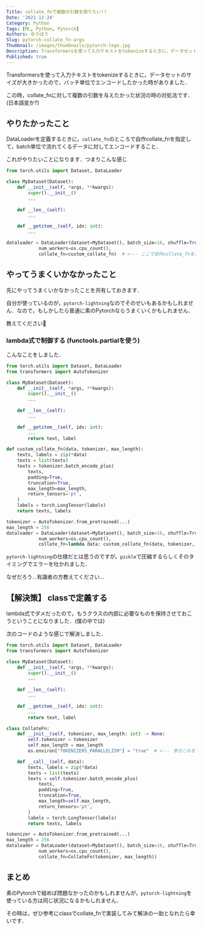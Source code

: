 ```yaml
---
Title: collate_fnで複数の引数を取りたい!!
Date: '2021-12-24'
Category: Python
Tags: [ML, Python, Pytorch]
Authors: ゆうぼう
Slug: pytorch-collate_fn-args
Thumbnail: /images/thumbnails/pytorch-logo.jpg
Description: Transformersを使って入力テキストをtokenizeするときに，データセットのサイズが大きかったので，バッチ単位でエンコードしたかった時がありました．この時，collate_fnに対して複数の引数を与えたかった状況の時の対処法です．(日本語変かも)
Published: true
---
```


Transformersを使って入力テキストをtokenizeするときに，データセットのサイズが大きかったので，バッチ単位でエンコードしたかった時がありました．

この時，collate_fnに対して複数の引数を与えたかった状況の時の対処法です．(日本語変か?)

## やりたかったこと

DataLoaderを定義するときに，`collate_fn`のところで自作collate_fnを指定して，batch単位で流れてくるデータに対してエンコードすること．

これがやりたいことになります．つまりこんな感じ

~~~python
from torch.utils import Dataset, DataLoader

class MyDataset(Dataset):
    def __init__(self, *args, **kwargs):
        super().__init__()
        ...
    
    def __len__(self):
        ...

    def __getitem__(self, idx: int):
        ...

dataloader = DataLoader(dataset=MyDataset(), batch_size=16, shuffle=True,
            num_workers=os.cpu_count(),
            collate_fn=custom_collate_fn)  # <--- ここで自作collate_fnを指定して制御
~~~

## やってうまくいかなかったこと

先にやってうまくいかなかったことを共有しておきます．

自分が使っているのが，`pytorch-lightning`なのでそのせいもあるかもしれません．なので，もしかしたら普通に素のPytorchならうまくいくかもしれません．

教えてください🙏

### lambda式で制御する (functools.partialを使う)

こんなことをしました．

~~~python
from torch.utils import Dataset, DataLoader
from transformers import AutoTokenizer

class MyDataset(Dataset):
    def __init__(self, *args, **kwargs):
        super().__init__()
        ...
    
    def __len__(self):
        ...

    def __getitem__(self, idx: int):
        ...
        return text, label

def custom_collate_fn(data, tokenizer, max_length):
    texts, labels = zip(*data)
    texts = list(texts)
    texts = tokenizer.batch_encode_plus(
        texts,
        padding=True,
        truncation=True,
        max_length=max_length,
        return_tensors='pt',
    )
    labels = torch.LongTensor(labels)
    return texts, labels

tokenizer = AutoTokenizer.from_pretrained(...)
max_length = 256
dataloader = DataLoader(dataset=MyDataset(), batch_size=16, shuffle=True,
            num_workers=os.cpu_count(),
            collate_fn=lambda data: custom_collate_fn(data, tokenizer, max_length))
~~~

`pytorch-lightning`の仕様だとは思うのですが，`pickle`で圧縮するらしくそのタイミングでエラーを吐かれました．

なぜだろう...有識者の方教えてください...

## 【解決策】 classで定義する

lambda式でダメだったので，もうクラスの内部に必要なものを保持させておこうということになりました．(僕の中では)

次のコードのような感じで解決しました．

~~~python
from torch.utils import Dataset, DataLoader
from transformers import AutoTokenizer

class MyDataset(Dataset):
    def __init__(self, *args, **kwargs):
        super().__init__()
        ...
    
    def __len__(self):
        ...

    def __getitem__(self, idx: int):
        ...
        return text, label

class CollateFn:
    def __init__(self, tokenizer, max_length: int) -> None:
        self.tokenizer = tokenizer
        self.max_length = max_length
        os.environ["TOKENIZERS_PARALLELISM"] = "true"  # <--- 多分これを明示的に指定しないと怒られます (true|false)

    def __call__(self, data):
        texts, labels = zip(*data)
        texts = list(texts)
        texts = self.tokenizer.batch_encode_plus(
            texts,
            padding=True,
            truncation=True,
            max_length=self.max_length,
            return_tensors='pt',
        )
        labels = torch.LongTensor(labels)
        return texts, labels

tokenizer = AutoTokenizer.from_pretrained(...)
max_length = 256
dataloader = DataLoader(dataset=MyDataset(), batch_size=16, shuffle=True,
            num_workers=os.cpu_count(),
            collate_fn=CollateFn(tokenizer, max_length))
~~~

## まとめ

素のPytorchで組めば問題なかったのかもしれませんが，`pytorch-lightning`を使っている方は同じ状況になるかもしれません．

その時は，ぜひ参考にclassでcollate_fnで実装してみて解決の一助となれたら幸いです．
